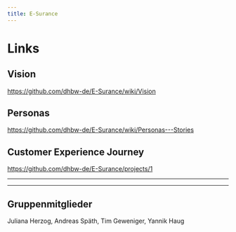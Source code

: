 ```yaml
---
title: E-Surance
---
```

# Links
## Vision
https://github.com/dhbw-de/E-Surance/wiki/Vision
## Personas
https://github.com/dhbw-de/E-Surance/wiki/Personas---Stories
## Customer Experience Journey
https://github.com/dhbw-de/E-Surance/projects/1

---
---

## Gruppenmitglieder
Juliana Herzog, Andreas Späth, Tim Geweniger, Yannik Haug
